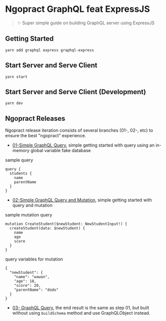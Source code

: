 # Ngopract GraphQL feat ExpressJS
> :sparkles: Super simple guide on building GraphQL server using ExpressJS

## Getting Started
``yarn add graphql express graphql-express``

## Start Server and Serve Client
``yarn start``

## Start Server and Serve Client (Development)
``yarn dev``

## Ngopract Releases
Ngopract release iteration consists of several branches (01-, 02-, etc) to ensure the best "ngopract" experience.

- [01-Simple GraphQL Query](https://github.com/adhywiranata/ngopract-graphl-ft-express/tree/01-simple-graphql-query), simple getting started with query using an in-memory global variable fake database

sample query
```
query {
  students {
    name
    parentName
  }
}
```

- [02-Simple GraphQL Query and Mutation](https://github.com/adhywiranata/ngopract-graphl-ft-express/tree/02-simple-graphql-mutation), simple getting started with query and mutation

sample mutation query
```
mutation CreateStudent($newStudent: NewStudentInput!) {
  createStudent(data: $newStudent) {
    name
    age
    score
  }
}
```

query variables for mutation

```
{
  "newStudent": {
    "name": "wawan",
    "age": 18,
    "score": 20,
    "parentName": "dodo"
  }
}
```

- [03- GraphQL Query](https://github.com/adhywiranata/ngopract-graphl-ft-express/tree/03-graphql-query), the end result is the same as step 01, but built without using `buildSchema` method and use GraphQLObject instead.